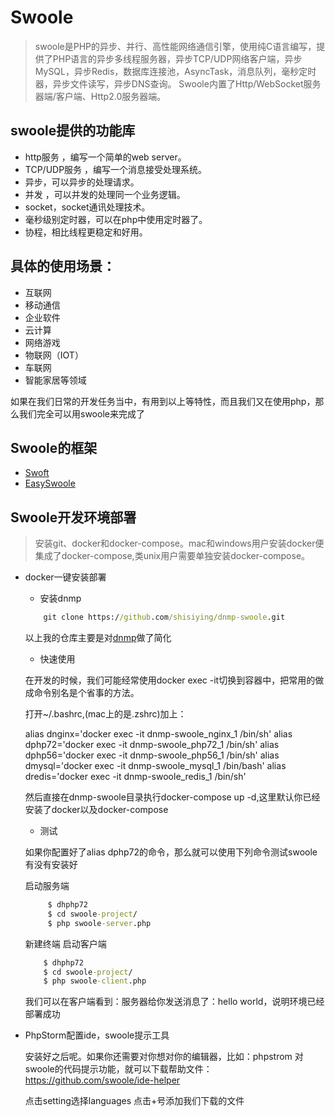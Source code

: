 # Swoole

> swoole是PHP的异步、并行、高性能网络通信引擎，使用纯C语言编写，提供了PHP语言的异步多线程服务器，异步TCP/UDP网络客户端，异步MySQL，异步Redis，数据库连接池，AsyncTask，消息队列，毫秒定时器，异步文件读写，异步DNS查询。 Swoole内置了Http/WebSocket服务器端/客户端、Http2.0服务器端。

## swoole提供的功能库


- 	http服务 ，编写一个简单的web server。
- 	TCP/UDP服务 ，编写一个消息接受处理系统。
- 	异步，可以异步的处理请求。
-	并发 ，可以并发的处理同一个业务逻辑。
-	socket，socket通讯处理技术。
-	毫秒级别定时器，可以在php中使用定时器了。
-	协程，相比线程更稳定和好用。

## 具体的使用场景：

- 互联网
- 移动通信
- 企业软件
- 云计算
- 网络游戏
- 物联网（IOT）
- 车联网
- 智能家居等领域


如果在我们日常的开发任务当中，有用到以上等特性，而且我们又在使用php，那么我们完全可以用swoole来完成了

## Swoole的框架

- [Swoft](https://www.swoft.org/)
- [EasySwoole](http://www.easyswoole.com/)


## Swoole开发环境部署

>安装git、docker和docker-compose。mac和windows用户安装docker便集成了docker-compose,类unix用户需要单独安装docker-compose。

- docker一键安装部署

    - 安装dnmp
    ```cmd
        git clone https://github.com/shisiying/dnmp-swoole.git
    ```
    
    以上我的仓库主要是对[dnmp](https://github.com/yeszao/dnmp)做了简化
    
    - 快速使用
    
  在开发的时候，我们可能经常使用docker exec -it切换到容器中，把常用的做成命令别名是个省事的方法。
  
  打开~/.bashrc,(mac上的是.zshrc)加上：
  
  alias dnginx='docker exec -it dnmp-swoole_nginx_1 /bin/sh'
  alias dphp72='docker exec -it dnmp-swoole_php72_1 /bin/sh'
  alias dphp56='docker exec -it dnmp-swoole_php56_1 /bin/sh'
  alias dmysql='docker exec -it dnmp-swoole_mysql_1 /bin/bash'
  alias dredis='docker exec -it dnmp-swoole_redis_1 /bin/sh'

  然后直接在dnmp-swoole目录执行docker-compose up -d,这里默认你已经安装了docker以及docker-compose

   - 测试
   
   如果你配置好了alias dphp72的命令，那么就可以使用下列命令测试swoole有没有安装好
   
   启动服务端
   ```cmd
        $ dhphp72
        $ cd swoole-project/
        $ php swoole-server.php
   ``` 
   
   新建终端
   启动客户端
   ```cmd
       $ dhphp72
       $ cd swoole-project/
       $ php swoole-client.php
   ```
   
   我们可以在客户端看到：服务器给你发送消息了：hello world，说明环境已经部署成功
   
   
- PhpStorm配置ide，swoole提示工具
    
  安装好之后呢。如果你还需要对你想对你的编辑器，比如：phpstrom 对swoole的代码提示功能，就可以下载帮助文件：https://github.com/swoole/ide-helper
  
  点击setting选择languages 点击+号添加我们下载的文件

    
    
 
    
    


